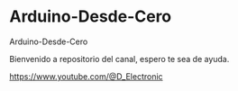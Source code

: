 # Arduino-Desde-Cero
Arduino-Desde-Cero

Bienvenido a repositorio del canal, espero te sea de ayuda.

https://www.youtube.com/@D_Electronic
